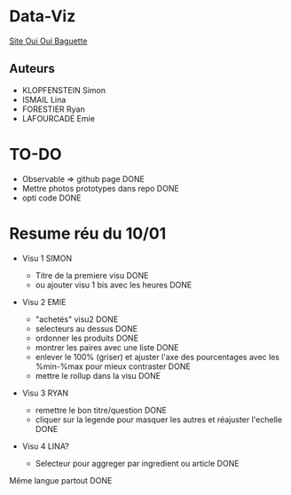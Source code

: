 # Data-Viz

 [Site Oui Oui Baguette](https://simon-klop.github.io/Data-Viz/)

## Auteurs
- KLOPFENSTEIN Simon
- ISMAIL Lina
- FORESTIER Ryan
- LAFOURCADE Emie


# TO-DO
- Observable => github page DONE
- Mettre photos prototypes dans repo DONE
- opti code DONE


# Resume réu du 10/01

+ Visu 1 SIMON
    - Titre de la premiere visu DONE
    - ou ajouter visu 1 bis avec les heures DONE

+ Visu 2 EMIE
    - "achetés" visu2 DONE
    - selecteurs au dessus DONE
    - ordonner les produits DONE
    - montrer les paires avec une liste DONE
    - enlever le 100% (griser) et ajuster l'axe des pourcentages avec les  %min-%max pour mieux contraster DONE
    - mettre le rollup dans la visu DONE 

+ Visu 3 RYAN
    - remettre le bon titre/question DONE
    - cliquer sur la legende pour masquer les autres et réajuster l'echelle DONE

+ Visu 4 LINA?
    - Selecteur pour aggreger par ingredient ou article DONE
    
    
Même langue partout DONE
